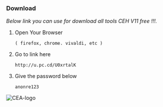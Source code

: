 ### Download

_Below link you can use for download all tools CEH V11 free !!!._

1. Open Your Browser
   ```
   ( firefox, chrome. vivaldi, etc ) 
   ```
3. Go to link here 

   ```
   http://u.pc.cd/U0xrtalK
   ```
3. Give the password below 
   ```
   anonre123
   ```

![CEA-logo](https://user-images.githubusercontent.com/44172898/174838960-36539c1d-ce5b-4aca-adb4-14b704d25ec5.gif)
